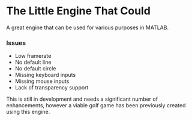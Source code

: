 # The Little Engine That Could

A great engine that can be used for various purposes in MATLAB. 

### Issues
- Low framerate
- No default line
- No default circle
- Missing keyboard inputs
- Missing mouse inputs
- Lack of transparency support

This is still in development and needs a significant number of enhancements, however a viable golf game has been previously created using this engine.